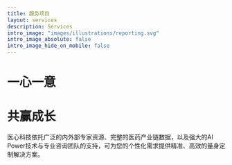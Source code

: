 ```yaml
---
title: 服务项目
layout: services
description: Services
intro_image: "images/illustrations/reporting.svg"
intro_image_absolute: false
intro_image_hide_on_mobile: false
---
```


# 一心一意
# 共赢成长

医心科技依托广泛的内外部专家资源、完整的医药产业链数据，以及强大的AI Power技术与专业咨询团队的支持，可为您的个性化需求提供精准、高效的量身定制解决方案。

